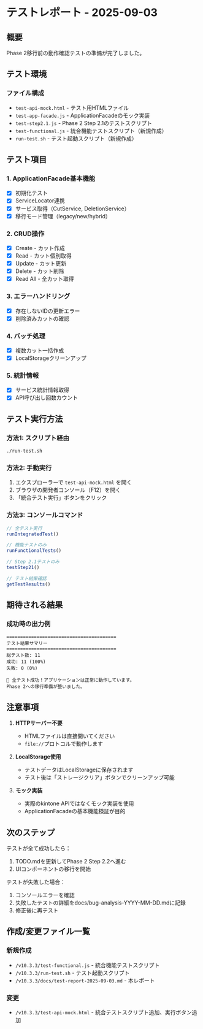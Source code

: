 # テストレポート - 2025-09-03

## 概要
Phase 2移行前の動作確認テストの準備が完了しました。

## テスト環境

### ファイル構成
- `test-api-mock.html` - テスト用HTMLファイル
- `test-app-facade.js` - ApplicationFacadeのモック実装
- `test-step2.1.js` - Phase 2 Step 2.1のテストスクリプト
- `test-functional.js` - 統合機能テストスクリプト（新規作成）
- `run-test.sh` - テスト起動スクリプト（新規作成）

## テスト項目

### 1. ApplicationFacade基本機能
- [x] 初期化テスト
- [x] ServiceLocator連携
- [x] サービス取得（CutService, DeletionService）
- [x] 移行モード管理（legacy/new/hybrid）

### 2. CRUD操作
- [x] Create - カット作成
- [x] Read - カット個別取得
- [x] Update - カット更新
- [x] Delete - カット削除
- [x] Read All - 全カット取得

### 3. エラーハンドリング
- [x] 存在しないIDの更新エラー
- [x] 削除済みカットの確認

### 4. バッチ処理
- [x] 複数カット一括作成
- [x] LocalStorageクリーンアップ

### 5. 統計情報
- [x] サービス統計情報取得
- [x] API呼び出し回数カウント

## テスト実行方法

### 方法1: スクリプト経由
```bash
./run-test.sh
```

### 方法2: 手動実行
1. エクスプローラーで `test-api-mock.html` を開く
2. ブラウザの開発者コンソール（F12）を開く
3. 「統合テスト実行」ボタンをクリック

### 方法3: コンソールコマンド
```javascript
// 全テスト実行
runIntegratedTest()

// 機能テストのみ
runFunctionalTests()

// Step 2.1テストのみ
testStep21()

// テスト結果確認
getTestResults()
```

## 期待される結果

### 成功時の出力例
```
========================================
テスト結果サマリー
========================================
総テスト数: 11
成功: 11 (100%)
失敗: 0 (0%)

🎉 全テスト成功！アプリケーションは正常に動作しています。
Phase 2への移行準備が整いました。
```

## 注意事項

1. **HTTPサーバー不要**
   - HTMLファイルは直接開いてください
   - `file://`プロトコルで動作します

2. **LocalStorage使用**
   - テストデータはLocalStorageに保存されます
   - テスト後は「ストレージクリア」ボタンでクリーンアップ可能

3. **モック実装**
   - 実際のkintone APIではなくモック実装を使用
   - ApplicationFacadeの基本機能検証が目的

## 次のステップ

テストが全て成功したら：
1. TODO.mdを更新してPhase 2 Step 2.2へ進む
2. UIコンポーネントの移行を開始

テストが失敗した場合：
1. コンソールエラーを確認
2. 失敗したテストの詳細をdocs/bug-analysis-YYYY-MM-DD.mdに記録
3. 修正後に再テスト

## 作成/変更ファイル一覧

### 新規作成
- `/v10.3.3/test-functional.js` - 統合機能テストスクリプト
- `/v10.3.3/run-test.sh` - テスト起動スクリプト
- `/v10.3.3/docs/test-report-2025-09-03.md` - 本レポート

### 変更
- `/v10.3.3/test-api-mock.html` - 統合テストスクリプト追加、実行ボタン追加